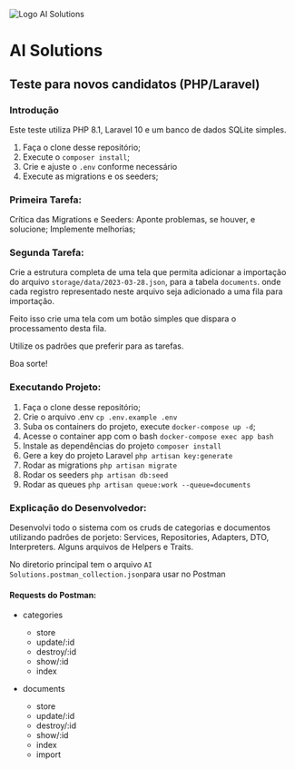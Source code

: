 ![Logo AI Solutions](http://aisolutions.tec.br/wp-content/uploads/sites/2/2019/04/logo.png)

# AI Solutions

## Teste para novos candidatos (PHP/Laravel)

### Introdução

Este teste utiliza PHP 8.1, Laravel 10 e um banco de dados SQLite simples.

1. Faça o clone desse repositório;
1. Execute o `composer install`;
1. Crie e ajuste o `.env` conforme necessário
1. Execute as migrations e os seeders;

### Primeira Tarefa:

Crítica das Migrations e Seeders: Aponte problemas, se houver, e solucione; Implemente melhorias;

### Segunda Tarefa:

Crie a estrutura completa de uma tela que permita adicionar a importação do arquivo `storage/data/2023-03-28.json`, para a tabela `documents`. onde cada registro representado neste arquivo seja adicionado a uma fila para importação.

Feito isso crie uma tela com um botão simples que dispara o processamento desta fila.

Utilize os padrões que preferir para as tarefas.

Boa sorte!

### Executando Projeto:

1. Faça o clone desse repositório;
2. Crie o arquivo .env `cp .env.example .env`
3. Suba os containers do projeto, execute `docker-compose up -d`;
4. Acesse o container app com o bash `docker-compose exec app bash`
5. Instale as dependências do projeto `composer install`
6. Gere a key do projeto Laravel `php artisan key:generate`
7. Rodar as migrations `php artisan migrate`
8. Rodar os seeders `php artisan db:seed`
8. Rodar as queues `php artisan queue:work --queue=documents`

### Explicação do Desenvolvedor:

Desenvolvi todo o sistema com os cruds de categorias e documentos utilizando padrões de porjeto: Services, Repositories, Adapters, DTO, Interpreters. Alguns arquivos de Helpers e Traits.

No diretorio principal tem o arquivo `AI Solutions.postman_collection.json`para usar no Postman

#### Requests do Postman:
- categories
    - store
    - update/:id
    - destroy/:id
    - show/:id
    - index

- documents
    - store
    - update/:id
    - destroy/:id
    - show/:id
    - index
    - import

